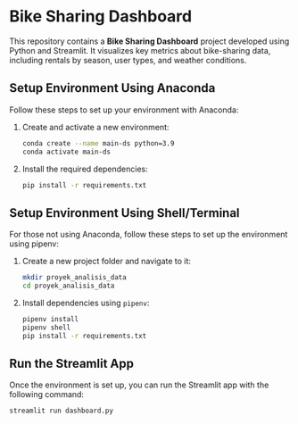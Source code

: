 # Bike Sharing Dashboard

This repository contains a **Bike Sharing Dashboard** project developed using Python and Streamlit. It visualizes key metrics about bike-sharing data, including rentals by season, user types, and weather conditions.

## Setup Environment Using Anaconda

Follow these steps to set up your environment with Anaconda:

1. Create and activate a new environment:
   ```bash
   conda create --name main-ds python=3.9
   conda activate main-ds
   ```
2. Install the required dependencies:
   ```bash
   pip install -r requirements.txt
   ```

## Setup Environment Using Shell/Terminal

For those not using Anaconda, follow these steps to set up the environment using pipenv:

1. Create a new project folder and navigate to it:
   ```bash
   mkdir proyek_analisis_data
   cd proyek_analisis_data
   ```
2. Install dependencies using `pipenv`:
   ```bash
   pipenv install
   pipenv shell
   pip install -r requirements.txt
   ```

## Run the Streamlit App

Once the environment is set up, you can run the Streamlit app with the following command:

```bash
streamlit run dashboard.py
```
